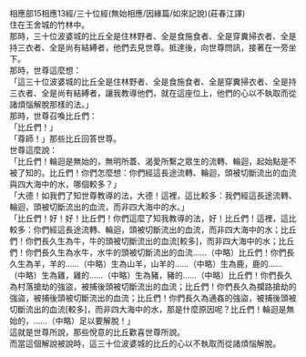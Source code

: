 相應部15相應13經/三十位經(無始相應/因緣篇/如來記說)(莊春江譯)  
住在王舍城的竹林中。  
那時，三十位波婆城的比丘全是住林野者、全是食施食者、全是穿糞掃衣者、全是持三衣者、全是尚有結縛者，他們去見世尊。抵達後，向世尊問訊，接著在一旁坐下。  
那時，世尊這麼想：  
「這三十位波婆城的比丘全是住林野者、全是食施食者、全是穿糞掃衣者、全是持三衣者、全是尚有結縛者，讓我教導他們，就在這座位上，他們的心以不執取而從諸煩惱解脫那樣的法。」  
那時，世尊召喚比丘們：  
「比丘們！」  
「尊師！」那些比丘回答世尊。  
世尊這麼說：  
「比丘們！輪迴是無始的，無明所蓋、渴愛所繫之眾生的流轉、輪迴，起始點是不被了知的。比丘們！你們怎麼想：你們經這長途流轉、輪迴，頭被切斷流出的血流與四大海中的水，哪個較多？」  
「大德！如我們了知世尊教導的法，大德！這裡，這比較多：我們經這長途流轉、輪迴，頭被切斷流出的血流，而非四大海中的水。」  
「比丘們！好！好！比丘們！你們這麼了知我教導的法，好！比丘們！這裡，這比較多：你們經這長途流轉、輪迴，頭被切斷流出的血流，而非四大海中的水；比丘們！你們長久生為牛，牛的頭被切斷流出的血流[較多]，而非四大海中的水；比丘們！你們長久生為水牛，水牛的頭被切斷流出的血流……（中略）比丘們！你們長久生為羊，羊的……（中略）生為山羊，山羊的……（中略）生為鹿，鹿的……（中略）生為雞，雞的……（中略）生為豬，豬的……（中略）比丘們！你們長久為村落搶劫的強盜，被捕後頭被切斷流出的血流；比丘們！你們長久為攔路搶劫的強盜，被捕後頭被切斷流出的血流；比丘們！你們長久為通姦的強盜，被捕後頭被切斷流出的血流[較多]，而非四大海中的水，那是什麼原因呢？比丘們！輪迴是無始的，……（中略）足以要解脫！」  
這就是世尊所說，那些悅意的比丘歡喜世尊所說。  
而當這個解說被說時，這三十位波婆城的比丘的心以不執取而從諸煩惱解脫。  
  
  

